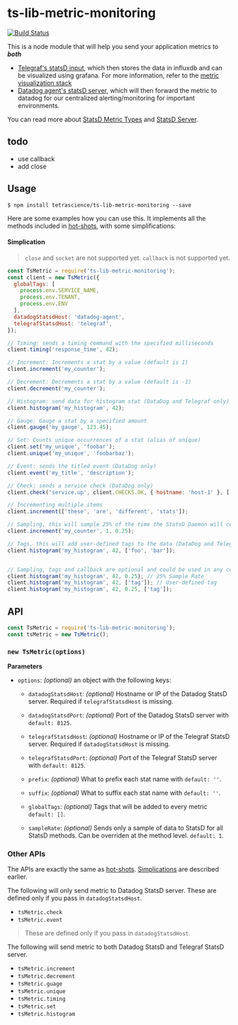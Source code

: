 # ts-lib-metric-monitoring

[![Build Status](https://travis-ci.org/tetrascience/ts-lib-metric-monitoring.svg?branch=master)](https://travis-ci.org/tetrascience/ts-lib-metric-monitoring)

This is a node module that will help you send your application metrics to __*both*__
* [Telegraf's statsD input](https://github.com/influxdata/telegraf/tree/master/plugins/inputs/statsd), which then stores the data in influxdb and can be visualized using grafana. 
For more information, refer to the 
[metric visualization stack](https://github.com/tetrascience/ts-devops-local-stack/tree/master/metricvisualization)
* [Datadog agent's statsD server](http://docs.datadoghq.com/guides/dogstatsd/), which will then forward the metric to datadog for our centralized 
alerting/monitoring for important environments. 

You can read more about [StatsD Metric Types](https://github.com/etsy/statsd/blob/master/docs/metric_types.md) and [StatsD Server](https://github.com/etsy/statsd). 

## todo
* use callback
* add close 

## Usage

```
$ npm install tetrascience/ts-lib-metric-monitoring --save
```

Here are some examples how you can use this. 
It implements all the methods included in [hot-shots](https://github.com/brightcove/hot-shots), 
with some simplifications:

#### Simplication
> `close` and `socket` are not supported yet. 
> `callback` is not supported yet. 

```js
const TsMetric = require('ts-lib-metric-monitoring');
const client = new TsMetric({
  globalTags: [
    process.env.SERVICE_NAME,
    process.env.TENANT,
    process.env.ENV
  ],
  datadogStatsdHost: 'datadog-agent',
  telegrafStatsdHost: 'telegraf', 
});

// Timing: sends a timing command with the specified milliseconds
client.timing('response_time', 42);

// Increment: Increments a stat by a value (default is 1)
client.increment('my_counter');

// Decrement: Decrements a stat by a value (default is -1)
client.decrement('my_counter');

// Histogram: send data for histogram stat (DataDog and Telegraf only)
client.histogram('my_histogram', 42);

// Gauge: Gauge a stat by a specified amount
client.gauge('my_gauge', 123.45);

// Set: Counts unique occurrences of a stat (alias of unique)
client.set('my_unique', 'foobar');
client.unique('my_unique', 'foobarbaz');

// Event: sends the titled event (DataDog only)
client.event('my_title', 'description');

// Check: sends a service check (DataDog only)
client.check('service.up', client.CHECKS.OK, { hostname: 'host-1' }, ['foo', 'bar'])

// Incrementing multiple items
client.increment(['these', 'are', 'different', 'stats']);

// Sampling, this will sample 25% of the time the StatsD Daemon will compensate for sampling
client.increment('my_counter', 1, 0.25);

// Tags, this will add user-defined tags to the data (DataDog and Telegraf only)
client.histogram('my_histogram', 42, ['foo', 'bar']);


// Sampling, tags and callback are optional and could be used in any combination (DataDog and Telegraf only)
client.histogram('my_histogram', 42, 0.25); // 25% Sample Rate
client.histogram('my_histogram', 42, ['tag']); // User-defined tag
client.histogram('my_histogram', 42, 0.25, ['tag']);

```


## API

```js
const TsMetric = require('ts-lib-metric-monitoring');
const tsMetric = new TsMetric();
```

### `new TsMetric(options)`
__Parameters__

* `options`: _(optional)_ an object with the following keys:

  + `datadogStatsdHost`: _(optional)_ Hostname or IP of the Datadog StatsD server. Required if `telegrafStatsdHost` is missing.

  + `datadogStatsdPort`: _(optional)_ Port of the Datadog StatsD server with `default: 8125`.
  
  + `telegrafStatsdHost`: _(optional)_ Hostname or IP of the Telegraf StatsD server. Required if `datadogStatsdHost` is missing.
  
  + `telegrafStatsdPort`: _(optional)_ Port of the Telegraf StatsD server with `default: 8125`.

  + `prefix`: _(optional)_ What to prefix each stat name with `default: ''`.

  + `suffix`: _(optional)_ What to suffix each stat name with `default: ''`.

  + `globalTags`: _(optional)_ Tags that will be added to every metric `default: []`.

  + `sampleRate`: _(optional)_ Sends only a sample of data to StatsD for all StatsD methods.  Can be overriden at the method level. `default: 1`.

### Other APIs
The APIs are exactly the same as [hot-shots](https://github.com/brightcove/hot-shots).
[Simplications](#Simplication) are described earlier. 

The following will only send metric to Datadog StatsD server. These are defined only if you pass in `datadogStatsdHost`.
* `tsMetric.check`
* `tsMetric.event`
> These are defined only if you pass in `datadogStatsdHost`.

The following will send metric to both Datadog StatsD and Telegraf StatsD server.
* `tsMetric.increment`
* `tsMetric.decrement`
* `tsMetric.guage`
* `tsMetric.unique`
* `tsMetric.timing`
* `tsMetric.set`
* `tsMetric.histogram`


